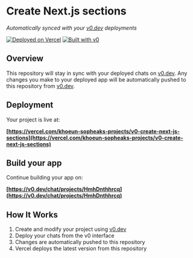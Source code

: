 # Create Next.js sections

*Automatically synced with your [v0.dev](https://v0.dev) deployments*

[![Deployed on Vercel](https://img.shields.io/badge/Deployed%20on-Vercel-black?style=for-the-badge&logo=vercel)](https://vercel.com/khoeun-sopheaks-projects/v0-create-next-js-sections)
[![Built with v0](https://img.shields.io/badge/Built%20with-v0.dev-black?style=for-the-badge)](https://v0.dev/chat/projects/HmhDnthhrcq)

## Overview

This repository will stay in sync with your deployed chats on [v0.dev](https://v0.dev).
Any changes you make to your deployed app will be automatically pushed to this repository from [v0.dev](https://v0.dev).

## Deployment

Your project is live at:

**[https://vercel.com/khoeun-sopheaks-projects/v0-create-next-js-sections](https://vercel.com/khoeun-sopheaks-projects/v0-create-next-js-sections)**

## Build your app

Continue building your app on:

**[https://v0.dev/chat/projects/HmhDnthhrcq](https://v0.dev/chat/projects/HmhDnthhrcq)**

## How It Works

1. Create and modify your project using [v0.dev](https://v0.dev)
2. Deploy your chats from the v0 interface
3. Changes are automatically pushed to this repository
4. Vercel deploys the latest version from this repository